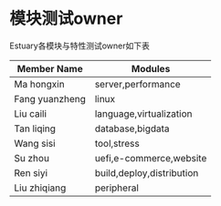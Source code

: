 模块测试owner
==========

Estuary各模块与特性测试owner如下表

Member Name|Modules
-|-
Ma hongxin|server,performance
Fang yuanzheng|linux
Liu caili|language,virtualization
Tan liqing|database,bigdata
Wang sisi|tool,stress
Su zhou|uefi,e-commerce,website
Ren siyi|build,deploy,distribution
Liu zhiqiang|peripheral
